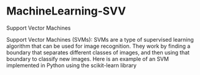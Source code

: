 # MachineLearning-SVV
Support Vector Machines

Support Vector Machines (SVMs): SVMs are a type of supervised learning algorithm that can be used for image recognition. They work by finding a boundary that separates different classes of images, and then using that boundary to classify new images. Here is an example of an SVM implemented in Python using the scikit-learn library
